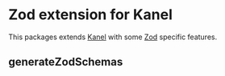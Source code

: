 # Zod extension for Kanel

This packages extends [Kanel](https://github.com/kristiandupont/kanel) with some [Zod](https://github.com/colinhacks/zod) specific features.

## generateZodSchemas

